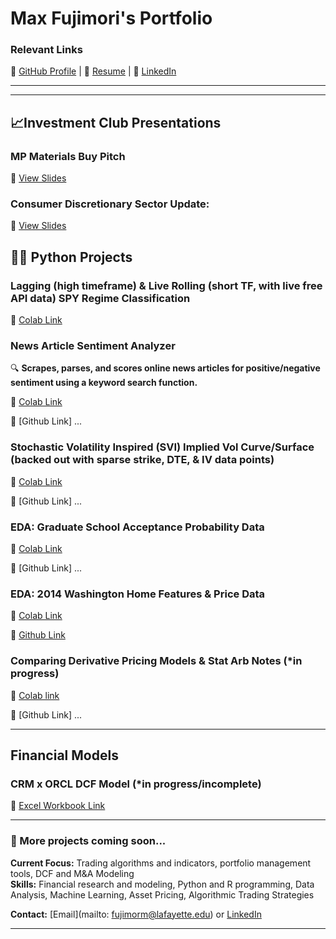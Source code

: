 # Max Fujimori's Portfolio

### Relevant Links  
🔗 [GitHub Profile](https://github.com/FujiPy) | 📄 [Resume](https://docs.google.com/document/d/1NT6Ydmdnngg8T_gO_Mcc06L559bciQC2uOTAZLOz18s/edit?usp=share_link) | 🔗 [LinkedIn](https://www.linkedin.com/in/max-fujimori/)

---

---
## 📈Investment Club Presentations
### MP Materials Buy Pitch
📌 [View Slides](https://docs.google.com/presentation/d/1hUOdSYlTGNINMqDLUVhb_I0IWWQyggBH2cTw50WzLyI/edit#slide=id.g3349dd280dc_0_0)

### Consumer Discretionary Sector Update: 
📌 [View Slides](https://docs.google.com/presentation/d/15JY4g30agH_765e7iC0SBQVhKrQT8bZSgYZdIWQaoa4/edit#slide=id.g348290fa98b_1_10)

## 👨‍💻 Python Projects

### Lagging (high timeframe) & Live Rolling (short TF, with live free API data) SPY Regime Classification
📌 [Colab Link](https://colab.research.google.com/drive/1MiTsEXMZTPUgT_tEIwbfGPbp9wO-pwhc#scrollTo=TlO_M9fLFn4L)

### News Article Sentiment Analyzer  
🔍 **Scrapes, parses, and scores online news articles for positive/negative sentiment using a keyword search function.**  

📌 [Colab Link](https://colab.research.google.com/drive/1TdTG_NlTyYh0E6piG-f6Ss-damvuUhgo?authuser=1#scrollTo=_bW0O9DbVzV6)

📌 [Github Link] ...

### Stochastic Volatility Inspired (SVI) Implied Vol Curve/Surface (backed out with sparse strike, DTE, & IV data points)
📌 [Colab Link](https://colab.research.google.com/drive/1WVD2ET3w4F0ihNZdB7Kp-zXp77Pb8KfM#scrollTo=lqJAVkqpHZll)

📌 [Github Link] ...

### EDA: Graduate School Acceptance Probability Data
📌 [Colab Link](https://colab.research.google.com/drive/1uOIwEHC51-up8CiFGOz5P4P5Jn8rtCiz)      
                  
📌 [Github Link] ...

### EDA: 2014 Washington Home Features & Price Data
📌 [Colab Link](https://colab.research.google.com/drive/11TNGsCxGk7BHbMzgxiENt0RFmr1rh6TL#scrollTo=yXWdNbigeZMr)

📌 [Github Link](https://github.com/FujiPy/DS201_Capstone_Getting_Into_Business)

### Comparing Derivative Pricing Models & Stat Arb Notes (*in progress)
📌 [Colab link](https://colab.research.google.com/drive/1J7zux1CI5HSA0R-IVZ5fhjxYIO_4A-_f?usp=sharing)

📌 [Github Link] ...


---
## Financial Models

### CRM x ORCL DCF Model (*in progress/incomplete)
📌 [Excel Workbook Link](https://lafayette0-my.sharepoint.com/:x:/g/personal/fujimorm_lafayette_edu/EZ345MU892RBs5gfgvYxSRkB3nDcEHMjVQjXR02HIioE3g?e=Lj3XHj)


---
### 🚧 More projects coming soon...

**Current Focus:** Trading algorithms and indicators, portfolio management tools, DCF and M&A Modeling  
**Skills:** Financial research and modeling, Python and R programming, Data Analysis, Machine Learning, Asset Pricing, Algorithmic Trading Strategies 

**Contact:** [Email](mailto: fujimorm@lafayette.edu) or [LinkedIn](https://www.linkedin.com/in/max-fujimori/)

---
